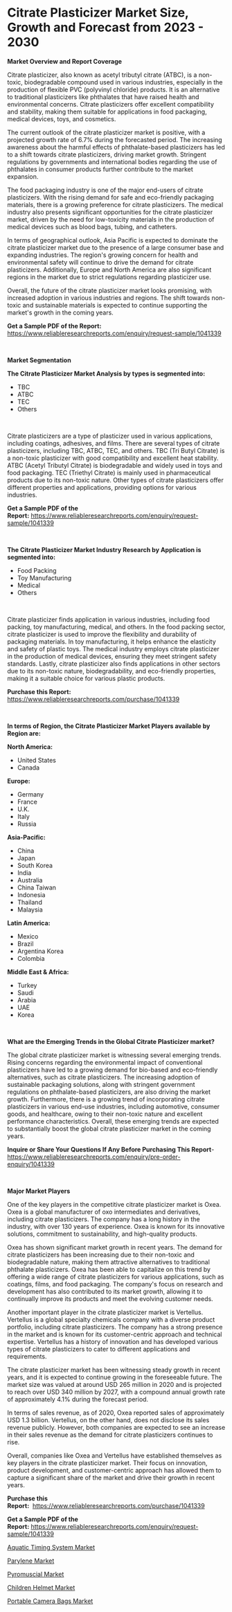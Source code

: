 <p><h1>Citrate Plasticizer Market Size, Growth and Forecast from 2023 - 2030</h1></p><p><strong>Market Overview and Report Coverage</strong></p>
<p><p>Citrate plasticizer, also known as acetyl tributyl citrate (ATBC), is a non-toxic, biodegradable compound used in various industries, especially in the production of flexible PVC (polyvinyl chloride) products. It is an alternative to traditional plasticizers like phthalates that have raised health and environmental concerns. Citrate plasticizers offer excellent compatibility and stability, making them suitable for applications in food packaging, medical devices, toys, and cosmetics.</p><p>The current outlook of the citrate plasticizer market is positive, with a projected growth rate of 6.7% during the forecasted period. The increasing awareness about the harmful effects of phthalate-based plasticizers has led to a shift towards citrate plasticizers, driving market growth. Stringent regulations by governments and international bodies regarding the use of phthalates in consumer products further contribute to the market expansion.</p><p>The food packaging industry is one of the major end-users of citrate plasticizers. With the rising demand for safe and eco-friendly packaging materials, there is a growing preference for citrate plasticizers. The medical industry also presents significant opportunities for the citrate plasticizer market, driven by the need for low-toxicity materials in the production of medical devices such as blood bags, tubing, and catheters.</p><p>In terms of geographical outlook, Asia Pacific is expected to dominate the citrate plasticizer market due to the presence of a large consumer base and expanding industries. The region's growing concern for health and environmental safety will continue to drive the demand for citrate plasticizers. Additionally, Europe and North America are also significant regions in the market due to strict regulations regarding plasticizer use.</p><p>Overall, the future of the citrate plasticizer market looks promising, with increased adoption in various industries and regions. The shift towards non-toxic and sustainable materials is expected to continue supporting the market's growth in the coming years.</p></p>
<p><strong>Get a Sample PDF of the Report:</strong> <a href="https://www.reliableresearchreports.com/enquiry/request-sample/1041339">https://www.reliableresearchreports.com/enquiry/request-sample/1041339</a></p>
<p>&nbsp;</p>
<p><strong>Market Segmentation</strong></p>
<p><strong>The Citrate Plasticizer Market Analysis by types is segmented into:</strong></p>
<p><ul><li>TBC</li><li>ATBC</li><li>TEC</li><li>Others</li></ul></p>
<p>&nbsp;</p>
<p><p>Citrate plasticizers are a type of plasticizer used in various applications, including coatings, adhesives, and films. There are several types of citrate plasticizers, including TBC, ATBC, TEC, and others. TBC (Tri Butyl Citrate) is a non-toxic plasticizer with good compatibility and excellent heat stability. ATBC (Acetyl Tributyl Citrate) is biodegradable and widely used in toys and food packaging. TEC (Triethyl Citrate) is mainly used in pharmaceutical products due to its non-toxic nature. Other types of citrate plasticizers offer different properties and applications, providing options for various industries.</p></p>
<p><strong>Get a Sample PDF of the Report:</strong>&nbsp;<a href="https://www.reliableresearchreports.com/enquiry/request-sample/1041339">https://www.reliableresearchreports.com/enquiry/request-sample/1041339</a></p>
<p>&nbsp;</p>
<p><strong>The Citrate Plasticizer Market Industry Research by Application is segmented into:</strong></p>
<p><ul><li>Food Packing</li><li>Toy Manufacturing</li><li>Medical</li><li>Others</li></ul></p>
<p>&nbsp;</p>
<p><p>Citrate plasticizer finds application in various industries, including food packing, toy manufacturing, medical, and others. In the food packing sector, citrate plasticizer is used to improve the flexibility and durability of packaging materials. In toy manufacturing, it helps enhance the elasticity and safety of plastic toys. The medical industry employs citrate plasticizer in the production of medical devices, ensuring they meet stringent safety standards. Lastly, citrate plasticizer also finds applications in other sectors due to its non-toxic nature, biodegradability, and eco-friendly properties, making it a suitable choice for various plastic products.</p></p>
<p><strong>Purchase this Report:</strong>&nbsp; <a href="https://www.reliableresearchreports.com/purchase/1041339">https://www.reliableresearchreports.com/purchase/1041339</a></p>
<p>&nbsp;</p>
<p><strong>In terms of Region, the Citrate Plasticizer Market Players available by Region are:</strong></p>
<p>
    <p> <strong> North America: </strong>
        <ul>
            <li>United States</li>
            <li>Canada</li>
        </ul>
        </p> 
    <p> <strong> Europe: </strong>
        <ul>
            <li>Germany</li>
            <li>France</li>
            <li>U.K.</li>
            <li>Italy</li>
            <li>Russia</li>
        </ul>
        </p> 
    <p> <strong> Asia-Pacific: </strong>
        <ul>
            <li>China</li>
            <li>Japan</li>
            <li>South Korea</li>
            <li>India</li>
            <li>Australia</li>
            <li>China Taiwan</li>
            <li>Indonesia</li>
            <li>Thailand</li>
            <li>Malaysia</li>
        </ul>
        </p> 
    <p> <strong> Latin America: </strong>
        <ul>
            <li>Mexico</li>
            <li>Brazil</li>
            <li>Argentina Korea</li>
            <li>Colombia</li>
        </ul>
        </p> 
    <p> <strong> Middle East & Africa: </strong>
        <ul>
            <li>Turkey</li>
            <li>Saudi</li>
            <li>Arabia</li>
            <li>UAE</li>
            <li>Korea</li>
        </ul>
    </p>
    </p>
<p>&nbsp;</p>
<p><strong>What are the Emerging Trends in the Global Citrate Plasticizer market?</strong></p>
<p><p>The global citrate plasticizer market is witnessing several emerging trends. Rising concerns regarding the environmental impact of conventional plasticizers have led to a growing demand for bio-based and eco-friendly alternatives, such as citrate plasticizers. The increasing adoption of sustainable packaging solutions, along with stringent government regulations on phthalate-based plasticizers, are also driving the market growth. Furthermore, there is a growing trend of incorporating citrate plasticizers in various end-use industries, including automotive, consumer goods, and healthcare, owing to their non-toxic nature and excellent performance characteristics. Overall, these emerging trends are expected to substantially boost the global citrate plasticizer market in the coming years.</p></p>
<p><strong>Inquire or Share Your Questions If Any Before Purchasing This Report</strong>- <a href="https://www.reliableresearchreports.com/enquiry/pre-order-enquiry/1041339">https://www.reliableresearchreports.com/enquiry/pre-order-enquiry/1041339</a></p>
<p>&nbsp;</p>
<p><strong>Major Market Players</strong></p>
<p><p>One of the key players in the competitive citrate plasticizer market is Oxea. Oxea is a global manufacturer of oxo intermediates and derivatives, including citrate plasticizers. The company has a long history in the industry, with over 130 years of experience. Oxea is known for its innovative solutions, commitment to sustainability, and high-quality products.</p><p>Oxea has shown significant market growth in recent years. The demand for citrate plasticizers has been increasing due to their non-toxic and biodegradable nature, making them attractive alternatives to traditional phthalate plasticizers. Oxea has been able to capitalize on this trend by offering a wide range of citrate plasticizers for various applications, such as coatings, films, and food packaging. The company's focus on research and development has also contributed to its market growth, allowing it to continually improve its products and meet the evolving customer needs.</p><p>Another important player in the citrate plasticizer market is Vertellus. Vertellus is a global specialty chemicals company with a diverse product portfolio, including citrate plasticizers. The company has a strong presence in the market and is known for its customer-centric approach and technical expertise. Vertellus has a history of innovation and has developed various types of citrate plasticizers to cater to different applications and requirements.</p><p>The citrate plasticizer market has been witnessing steady growth in recent years, and it is expected to continue growing in the foreseeable future. The market size was valued at around USD 265 million in 2020 and is projected to reach over USD 340 million by 2027, with a compound annual growth rate of approximately 4.1% during the forecast period.</p><p>In terms of sales revenue, as of 2020, Oxea reported sales of approximately USD 1.3 billion. Vertellus, on the other hand, does not disclose its sales revenue publicly. However, both companies are expected to see an increase in their sales revenue as the demand for citrate plasticizers continues to rise.</p><p>Overall, companies like Oxea and Vertellus have established themselves as key players in the citrate plasticizer market. Their focus on innovation, product development, and customer-centric approach has allowed them to capture a significant share of the market and drive their growth in recent years.</p></p>
<p><strong>Purchase this Report:</strong>&nbsp;&nbsp;<a href="https://www.reliableresearchreports.com/purchase/1041339">https://www.reliableresearchreports.com/purchase/1041339</a></p>
<p></p>
<p><strong>Get a Sample PDF of the Report:</strong>&nbsp;<a href="https://www.reliableresearchreports.com/enquiry/request-sample/1041339">https://www.reliableresearchreports.com/enquiry/request-sample/1041339</a></p>
<p><p><a href="https://medium.com/@nettieboyle84/aquatic-timing-system-market-comprehensive-assessment-by-type-application-and-geography-2383fa434c17">Aquatic Timing System Market</a></p><p><a href="https://github.com/gdfhhhj/Market-Research-Report-List-1/blob/main/parylene-market.md">Parylene Market</a></p><p><a href="https://medium.com/@williambatz97/pyromuscial-market-insight-market-trends-growth-forecasted-from-2023-to-2030-bb74eb9f34df">Pyromuscial Market</a></p><p><a href="https://www.linkedin.com/pulse/children-helmet-market-insights-players-forecast-till-tlpae/">Children Helmet Market</a></p><p><a href="https://www.linkedin.com/pulse/portable-camera-bags-market-research-report-provides-h7nie/">Portable Camera Bags Market</a></p></p>